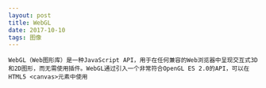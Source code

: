 ```yaml
---
layout: post
title: WebGL
date: 2017-10-10
tags: 图像
---
```

	
	WebGL（Web图形库）是一种JavaScript API，用于在任何兼容的Web浏览器中呈现交互式3D和2D图形，而无需使用插件。WebGL通过引入一个非常符合OpenGL ES 2.0的API，可以在HTML5 <canvas>元素中使用
   

### 
  
```
	
```

